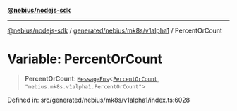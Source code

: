 [**@nebius/nodejs-sdk**](../../../../../README.md)

***

[@nebius/nodejs-sdk](../../../../../README.md) / [generated/nebius/mk8s/v1alpha1](../README.md) / PercentOrCount

# Variable: PercentOrCount

> **PercentOrCount**: [`MessageFns`](../../../../../runtime/protos/core/interfaces/MessageFns.md)\<[`PercentOrCount`](../interfaces/PercentOrCount.md), `"nebius.mk8s.v1alpha1.PercentOrCount"`\>

Defined in: src/generated/nebius/mk8s/v1alpha1/index.ts:6028
